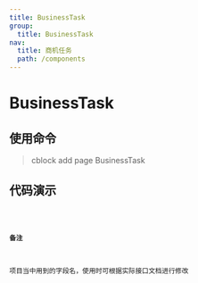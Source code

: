 ```yaml
---
title: BusinessTask
group:
  title: BusinessTask
nav:
  title: 商机任务
  path: /components
---
```


# BusinessTask

## 使用命令

> cblock add page BusinessTask

## 代码演示

<code src="./index.tsx">

#### 备注

项目当中用到的字段名，使用时可根据实际接口文档进行修改

